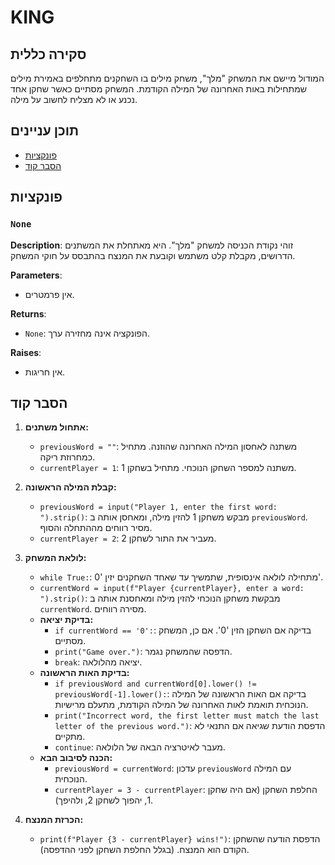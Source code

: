 # KING

## סקירה כללית

המודול מיישם את המשחק "מלך", משחק מילים בו השחקנים מתחלפים באמירת מילים שמתחילות באות האחרונה של המילה הקודמת. המשחק מסתיים כאשר שחקן אחד נכנע או לא מצליח לחשוב על מילה.

## תוכן עניינים

- [פונקציות](#פונקציות)
- [הסבר קוד](#הסבר-קוד)

## פונקציות

### `None`

**Description**:
זוהי נקודת הכניסה למשחק "מלך". היא מאתחלת את המשתנים הדרושים, מקבלת קלט משתמש וקובעת את המנצח בהתבסס על חוקי המשחק.

**Parameters**:
- אין פרמטרים.

**Returns**:
- `None`: הפונקציה אינה מחזירה ערך.

**Raises**:
- אין חריגות.

## הסבר קוד

1.  **אתחול משתנים:**
    *   `previousWord = ""`: משתנה לאחסון המילה האחרונה שהוזנה. מתחיל כמחרוזת ריקה.
    *   `currentPlayer = 1`: משתנה למספר השחקן הנוכחי. מתחיל בשחקן 1.

2.  **קבלת המילה הראשונה:**
    *   `previousWord = input("Player 1, enter the first word: ").strip()`: מבקש משחקן 1 להזין מילה, ומאחסן אותה ב `previousWord`. מסיר רווחים מההתחלה והסוף.
    *   `currentPlayer = 2`: מעביר את התור לשחקן 2.

3.  **לולאת המשחק:**
    *   `while True:`: מתחילה לולאה אינסופית, שתמשיך עד שאחד השחקנים יזין '0'.
    *   `currentWord = input(f"Player {currentPlayer}, enter a word: ").strip()`: מבקשת משחקן הנוכחי להזין מילה ומאחסנת אותה ב `currentWord`. מסירה רווחים.
    *   **בדיקת יציאה:**
        *   `if currentWord == '0':`: בדיקה אם השחקן הזין '0'. אם כן, המשחק מסתיים.
        *   `print("Game over.")`: הדפסה שהמשחק נגמר.
        *   `break`: יציאה מהלולאה.
    *   **בדיקת האות הראשונה:**
        *   `if previousWord and currentWord[0].lower() != previousWord[-1].lower():`: בדיקה אם האות הראשונה של המילה הנוכחית תואמת לאות האחרונה של המילה הקודמת, מתעלם מרישיות.
        *   `print("Incorrect word, the first letter must match the last letter of the previous word.")`: הדפסת הודעת שגיאה אם התנאי לא מתקיים.
        *   `continue`: מעבר לאיטרציה הבאה של הלולאה.
    *   **הכנה לסיבוב הבא:**
        *   `previousWord = currentWord`: עדכון `previousWord` עם המילה הנוכחית.
        *   `currentPlayer = 3 - currentPlayer`: החלפת השחקן (אם היה שחקן 1, יהפוך לשחקן 2, ולהיפך).

4.  **הכרזת המנצח:**
    *   `print(f"Player {3 - currentPlayer} wins!")`: הדפסת הודעה שהשחקן הקודם הוא המנצח. (בגלל החלפת השחקן לפני ההדפסה).